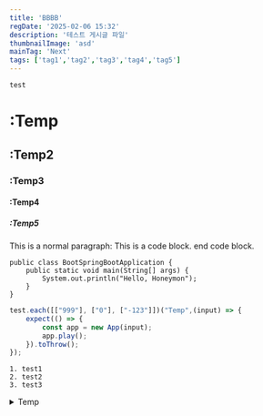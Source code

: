 ```yaml
---
title: 'BBBB'
regDate: '2025-02-06 15:32'
description: '테스트 게시글 파일'
thumbnailImage: 'asd'
mainTag: 'Next'
tags: ['tag1','tag2','tag3','tag4','tag5']
---
```

    test    

# :Temp
## :Temp2
### :Temp3
#### :Temp4
##### :Temp5

This is a normal paragraph:
    This is a code block.
end code block.

```
public class BootSpringBootApplication {
    public static void main(String[] args) {
        System.out.println("Hello, Honeymon");
    }
}
```

```javascript
test.each([["999"], ["0"], ["-123"]])("Temp",(input) => {
    expect(() => {
        const app = new App(input);
        app.play();
    }).toThrow();
});
```

```list
1. test1
2. test2
3. test3
```

<details>
<summary>Temp</summary>
Temp
</details>